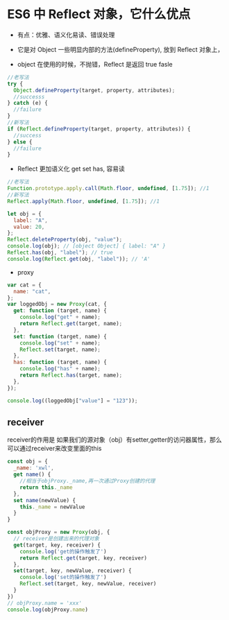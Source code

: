 # ES6 中 Reflect 对象，它什么优点

- 有点：优雅、语义化易读、错误处理

- 它是对 Object 一些明显内部的方法(defineProperty), 放到 Reflect 对象上，

- object 在使用的时候，不抛错，Reflect 是返回 true fasle

```js
//老写法
try {
  Object.defineProperty(target, property, attributes);
  //successs
} catch (e) {
  //failure
}
//新写法
if (Reflect.defineProperty(target, property, attributes)) {
  //success
} else {
  //failure
}
```

- Reflect 更加语义化 get set has, 容易读

```js
//老写法
Function.prototype.apply.call(Math.floor, undefined, [1.75]); //1
//新写法
Reflect.apply(Math.floor, undefined, [1.75]); //1

let obj = {
  label: "A",
  value: 20,
};
Reflect.deleteProperty(obj, "value");
console.log(obj); // [object Object] { label: "A" }
Reflect.has(obj, "label"); // true
console.log(Reflect.get(obj, "label")); // 'A'
```

- proxy

```js
var cat = {
  name: "cat",
};
var loggedObj = new Proxy(cat, {
  get: function (target, name) {
    console.log("get" + name);
    return Reflect.get(target, name);
  },
  set: function (target, name) {
    console.log("set" + name);
    Reflect.set(target, name);
  },
  has: function (target, name) {
    console.log("has" + name);
    return Reflect.has(target, name);
  },
});

console.log((loggedObj["value"] = "123"));
```

## receiver
receiver的作用是 如果我们的源对象（obj）有setter,getter的访问器属性，那么可以通过receiver来改变里面的this
```js
const obj = {
  _name: 'xwl',
  get name() {
    //相当于objProxy._name,再一次通过Proxy创建的代理
    return this._name
  },
  set name(newValue) {
    this._name = newValue
  }
}

const objProxy = new Proxy(obj, {
  // receiver是创建出来的代理对象
  get(target, key, receiver) {
    console.log('get的操作触发了')
    return Reflect.get(target, key, receiver)
  },
  set(target, key, newValue, receiver) {
    console.log('set的操作触发了')
    Reflect.set(target, key, newValue, receiver)
  }
})
// objProxy.name = 'xxx'
console.log(objProxy.name)
```